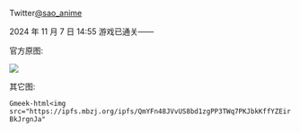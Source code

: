 Twitter[@sao_anime](https://x.com/sao_anime/status/1854402349412106416)

2024 年 11 月 7 日 14:55
游戏已通关——

官方原图:

![](https://pbs.twimg.com/media/GbwoZNVbcAAHunh?format=jpg&name=large)

其它图:

`Gmeek-html<img src="https://ipfs.mbzj.org/ipfs/QmYFn48JVvUS8bd1zgPP3TWq7PKJbkKffYZEirBkJrgnJa"`